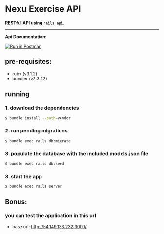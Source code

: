 # Nexu Exercise API
**RESTful API using `rails api`.**

***

**Api Documentation:**

[![Run in Postman](https://run.pstmn.io/button.svg)](https://app.getpostman.com/run-collection/1a9b61b61f552c91f03f?action=collection%2Fimport#?env%5BNexus%5D=W3sia2V5IjoiYmFzZV91cmxfZGV2IiwidmFsdWUiOiJsb2NhbGhvc3Q6MzAwMCIsImVuYWJsZWQiOnRydWUsInR5cGUiOiJkZWZhdWx0Iiwic2Vzc2lvblZhbHVlIjoibG9jYWxob3N0OjMwMDAiLCJzZXNzaW9uSW5kZXgiOjB9LHsia2V5IjoiYmFzZV91cmxfcHJvZCIsInZhbHVlIjoiaHR0cDovLzU0LjE0OS4xMzMuMjMyOjMwMDAiLCJlbmFibGVkIjp0cnVlLCJ0eXBlIjoiZGVmYXVsdCIsInNlc3Npb25WYWx1ZSI6Imh0dHA6Ly81NC4xNDkuMTMzLjIzMjozMDAwIiwic2Vzc2lvbkluZGV4IjoxfV0=)

## pre-requisites:
- ruby (v3.1.2)
- bundler (v2.3.22)

## running
### 1. download the dependencies
```bash
$ bundle install --path=vendor
```

### 2. run pending migrations
```bash
$ bundle exec rails db:migrate
```

### 3. populate the database with the included models.json file
```bash
$ bundle exec rails db:seed
```

### 3. start the app
```bash
$ bundle exec rails server
```

## Bonus:
### you can test the application in this url
- base url: http://54.149.133.232:3000/

